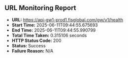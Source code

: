 ## URL Monitoring Report

- **URL:** https://api-gw1-prod1.fisglobal.com/gw/v1/health
- **Start Time:** 2025-06-11T09:44:55.675693
- **End Time:** 2025-06-11T09:44:55.990799
- **Total Time Taken:** 0.315106 seconds
- **HTTP Status Code:** 200
- **Status:** Success
- **Failure Reason:** N/A
